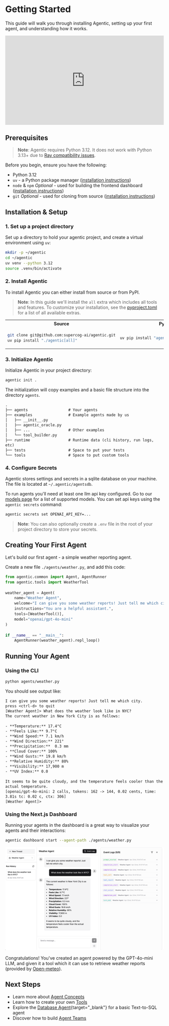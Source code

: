 # Getting Started

This guide will walk you through installing Agentic, setting up your first agent, and understanding how it works.

<div style="position: relative; padding-bottom: 56.25%;"><iframe width="100%" height="100%" style="position: absolute;" src="https://www.youtube.com/embed/18SSYePPKVw?si=C-k9YVVsFVh8VDE4" title="Getting Started With Agentic" frameborder="0" allow="accelerometer; autoplay; clipboard-write; encrypted-media; gyroscope; picture-in-picture; web-share" referrerpolicy="strict-origin-when-cross-origin" allowfullscreen></iframe></div>

## Prerequisites

> **Note**: Agentic requires Python 3.12. It does not work with Python 3.13+ due to [Ray compatibility issues](https://github.com/ray-project/ray/issues/50226).

Before you begin, ensure you have the following:

- Python 3.12
- `uv` - a Python package manager ([installation instructions](https://docs.astral.sh/uv/getting-started/installation/))
- `node` & `npm` _Optional_ - used for building the frontend dashboard ([installation instructions](https://docs.npmjs.com/downloading-and-installing-node-js-and-npm))
- `git` _Optional_ - used for cloning from source ([installation instructions](https://git-scm.com/downloads))

## Installation & Setup

### 1. Set up a project directory

Set up a directory to hold your agentic project, and create a virtual environment using `uv`:

```bash
mkdir -p ~/agentic
cd ~/agentic
uv venv --python 3.12
source .venv/bin/activate
```

### 2. Install Agentic

To install Agentic you can either install from source or from PyPI.

> **Note**: In this guide we'll install the `all` extra which includes all tools and features. To customize your installation, see the [pyproject.toml](https://github.com/supercog-ai/agentic/blob/main/pyproject.toml) for a list of all available extras.

<table>
<tr>
<th> Source </th>
<th> PyPI </th>
</tr>
<tr>
<td>

```bash
git clone git@github.com:supercog-ai/agentic.git
uv pip install "./agentic[all]"
```

</td>
<td>

```bash
uv pip install "agentic-framework[all]"
```

</td>
</tr>
</table>

### 3. Initialize Agentic

Initialize Agentic in your project directory:

```bash
agentic init .
```

The initialization will copy examples and a basic file structure into the directory `agents`.

```
.
├── agents                  # Your agents
├── examples                # Example agents made by us
│   ├── __init__.py
│   ├── agentic_oracle.py
│   ├── ...                 # Other examples
│   └── tool_builder.py
├── runtime                 # Runtime data (cli history, run logs, etc)
├── tests                   # Space to put your tests
└── tools                   # Space to put custom tools
```

### 4. Configure Secrets

Agentic stores settings and secrets in a sqlite database on your machine. The file is located at `~/.agentic/agentsdb`. 

To run agents you'll need at least one llm api key configured. Go to our [models page](./core-concepts/models.md) for a list of supported models. You can set api keys using the `agentic secrets` command:

```bash
agentic secrets set OPENAI_API_KEY=...
```

> **Note**: You can also optionally create a `.env` file in the root of your project directory to store your secrets.

## Creating Your First Agent

Let's build our first agent - a simple weather reporting agent.

Create a new file `./agents/weather.py`, and add this code:

```python
from agentic.common import Agent, AgentRunner
from agentic.tools import WeatherTool

weather_agent = Agent(
    name="Weather Agent",
    welcome="I can give you some weather reports! Just tell me which city.",
    instructions="You are a helpful assistant.",
    tools=[WeatherTool()],
    model="openai/gpt-4o-mini"
)

if __name__ == "__main__":
    AgentRunner(weather_agent).repl_loop()
```

## Running Your Agent

### Using the CLI

```bash
python agents/weather.py
```

You should see output like:

```
I can give you some weather reports! Just tell me which city.
press <ctrl-d> to quit
[Weather Agent]> What does the weather look like in NYC?
The current weather in New York City is as follows:

- **Temperature:** 17.4°C
- **Feels Like:** 9.7°C
- **Wind Speed:** 7.1 km/h
- **Wind Direction:** 221°
- **Precipitation:**  0.3 mm
- **Cloud Cover:** 100%
- **Wind Gusts:** 19.8 km/h
- **Relative Humidity:** 80%
- **Visibility:** 17,900 m
- **UV Index:** 0.0

It seems to be quite cloudy, and the temperature feels cooler than the actual temperature.
[openai/gpt-4o-mini: 2 calls, tokens: 162 -> 144, 0.02 cents, time: 3.81s tc: 0.02 c, ctx: 306]
[Weather Agent]> 
```

### Using the Next.js Dashboard

Running your agents in the dashboard is a great way to visualize your agents and their interactions:

```bash
agentic dashboard start --agent-path ./agents/weather.py
```

![Next.js Dashboard](./assets/next-js-weather-agent.png)

Congratulations! You've created an agent powered by the GPT-4o-mini LLM, and given it a tool which it can use to retrieve weather reports (provided by [Open-meteo](https://open-meteo.com)).

## Next Steps

- Learn more about [Agent Concepts](./core-concepts/index.md)
- Learn how to create your own [Tools](./tools/index.md)
- Explore the [Database Agent](https://github.com/supercog-ai/agentic/blob/main/examples/database/database_agent.py){target="_blank"} for a basic Text-to-SQL agent
- Discover how to build [Agent Teams](./building-agents/agent-teams.md)
